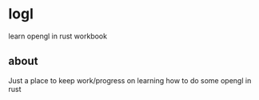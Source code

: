 # logl
learn opengl in rust workbook

## about
Just a place to keep work/progress on learning how to do some opengl in rust
